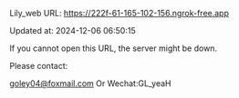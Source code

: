 Lily_web URL: https://222f-61-165-102-156.ngrok-free.app

Updated at: 2024-12-06 06:50:15

If you cannot open this URL, the server might be down.

Please contact: 

goley04@foxmail.com Or Wechat:GL_yeaH